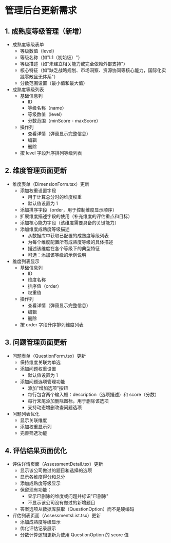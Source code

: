 # 管理后台更新需求

## 1. 成熟度等级管理（新增）

- 成熟度等级表单
  - 等级数值（level）
  - 等级名称（如"L1（初始级）"）
  - 等级描述（如"未建立相关能力或完全依赖外部支持"）
  - 核心特征（如"缺乏战略规划、市场洞察、资源协同等核心能力，国际化实践零散且无体系"）
  - 分数范围设置（最小值和最大值）
- 成熟度等级列表
  - 基础信息列
    - ID
    - 等级名称（name）
    - 等级数值（level）
    - 分数范围（minScore - maxScore）
  - 操作列
    - 查看详情（弹窗显示完整信息）
    - 编辑
    - 删除
  - 按 level 字段升序排列等级列表

## 2. 维度管理页面更新

- 维度表单（DimensionForm.tsx）更新
  - 添加权重设置字段
    - 用于计算总分时的维度权重
    - 默认值设置为 1
  - 添加排序字段（order，用于控制维度显示顺序）
  - 扩展维度描述字段的使用（补充维度的评估重点和目标）
  - 添加核心能力字段（该维度需要具备的关键能力）
  - 添加维度成熟度等级描述
    - 从数据库中获取已配置的成熟度等级列表
    - 为每个维度配置所有成熟度等级的具体描述
    - 描述该维度在各个等级下的典型特征
    - 可选：添加该等级的示例说明
- 维度列表显示
  - 基础信息列
    - ID
    - 维度名称
    - 排序值（order）
    - 权重值
  - 操作列
    - 查看详情（弹窗显示完整信息）
    - 编辑
    - 删除
  - 按 order 字段升序排列维度列表

## 3. 问题管理页面更新

- 问题表单（QuestionForm.tsx）更新
  - 保持维度关联为单选
  - 添加问题权重设置
    - 默认值设置为 1
  - 添加问题选项管理功能
    - 添加"增加选项"按钮
    - 每行包含两个输入框：description（选项描述）和 score（分数）
    - 每行末尾添加删除图标，用于删除该选项
    - 支持动态增删改查问题选项
- 问题列表优化
  - 显示关联维度
  - 添加权重显示列
  - 完善筛选功能

## 4. 评估结果页面优化

- 评估详情页面（AssessmentDetail.tsx）更新
  - 显示该公司做过的题目和选择的选项
  - 显示各维度得分和总分
  - 添加成熟度等级显示
  - 保留现有功能：
    - 显示已删除的维度或问题并标识"已删除"
    - 不显示该公司没有做过的新增题目
  - 答案选项从数据库获取（QuestionOption）而不是硬编码
- 评估列表页面（AssessmentsList.tsx）更新
  - 添加成熟度等级显示
  - 优化评估记录展示
  - 分数计算逻辑更新为使用 QuestionOption 的 score 值
